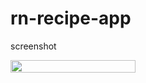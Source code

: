 # rn-recipe-app

screenshot

 <img src="https://user-images.githubusercontent.com/25429341/135529189-786fd222-3225-477a-acf1-85663a4f3785.PNG" width="200" height="20">

